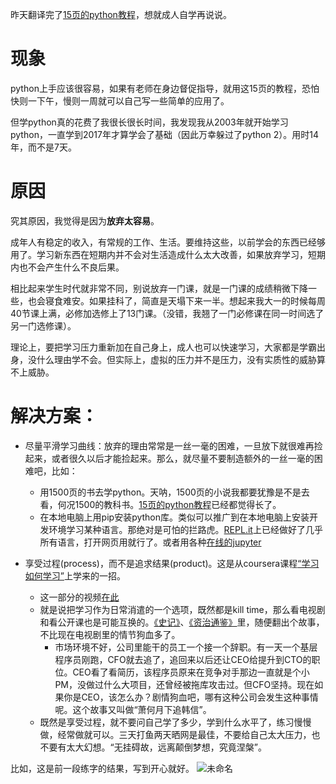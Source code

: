 <!--
.. title: 成人自学的困难
.. slug: adult_self_study
.. date: 2019-08-03 12:01 UTC+08:00
.. tags: 
.. category: 
.. link:
.. description:
.. type: text
-->

昨天翻译完了[15页的python教程](../python/15_pages_python_tutorial_translated/)，想就成人自学再说说。

# 现象
python上手应该很容易，如果有老师在身边督促指导，就用这15页的教程，恐怕快则一下午，慢则一周就可以自己写一些简单的应用了。

但学python真的花费了我很长很长时间，我发现我从2003年就开始学习python，一直学到2017年才算学会了基础（因此万幸躲过了python 2）。用时14年，而不是7天。

# 原因
究其原因，我觉得是因为**放弃太容易**。

成年人有稳定的收入，有常规的工作、生活。要维持这些，以前学会的东西已经够用了。学习新东西在短期内并不会对生活造成什么太大改善，如果放弃学习，短期内也不会产生什么不良后果。

相比起来学生时代就非常不同，别说放弃一门课，就是一门课的成绩稍微下降一些，也会寝食难安。如果挂科了，简直是天塌下来一半。想起来我大一的时候每周40节课上满，必修加选修上了13门课。（没错，我翘了一门必修课在同一时间选了另一门选修课）。

理论上，要把学习压力重新加在自己身上，成人也可以快速学习，大家都是学霸出身，没什么理由学不会。但实际上，虚拟的压力并不是压力，没有实质性的威胁算不上威胁。

# 解决方案：

* 尽量平滑学习曲线：放弃的理由常常是一丝一毫的困难，一旦放下就很难再捡起来，或者很久以后才能捡起来。那么，就尽量不要制造额外的一丝一毫的困难吧，比如：
  * 用1500页的书去学python。天呐，1500页的小说我都要犹豫是不是去看，何况1500的教科书。[15页的python教程](https://github.com/goldengrape/PartIA-Computing-Michaelmas-zh-CN)已经都觉得长了。
  * 在本地电脑上用pip安装python库。类似可以推广到在本地电脑上安装开发环境学习某种语言。那绝对是可怕的拦路虎。[REPL.it](https://repl.it)上已经做好了几乎所有语言，打开网页用就行了。或者用各种[在线的jupyter](https://goldengrape.github.io/posts/python/na-xie-zai-xian-de-jupyter/)

* 享受过程(process)，而不是追求结果(product)。这是从coursera课程[“学习如何学习”](https://www.coursera.org/learn/learning-how-to-learn/home/welcome)上学来的一招。
  * 这一部分的视频[在此](https://www.youtube.com/watch?v=gCKcqLVGnSg&list=PLievC1UeaSOD3EBaJaHstTKIXS51Sfjwo&index=20&t=0s)
  * 就是说把学习作为日常消遣的一个选项，既然都是kill time，那么看电视剧和看公开课也是可能互换的。[《史记》](https://www.coursera.org/learn/shiji)、[《资治通鉴》](http://www.xuetangx.com/courses/course-v1:TsinghuaX+00612642X+sp/about)里，随便翻出个故事，不比现在电视剧里的情节狗血多了。
    * 市场环境不好，公司里能干的员工一个接一个辞职。有一天一个基层程序员刚跑，CFO就去追了，追回来以后还让CEO给提升到CTO的职位。CEO看了看简历，该程序员原来在竞争对手那边一直就是个小PM，没做过什么大项目，还曾经被拖库攻击过。但CFO坚持。现在如果你是CEO，该怎么办？剧情狗血吧，哪有这种公司会发生这种事情呢。这个故事又叫做“萧何月下追韩信”。
  * 既然是享受过程，就不要问自己学了多少，学到什么水平了，练习慢慢做，经常做就可以。三天打鱼两天晒网是最佳，不要给自己太大压力，也不要有太大幻想。“无挂碍故，远离颠倒梦想，究竟涅槃”。

比如，这是前一段练字的结果，写到开心就好。
![未命名](https://i.loli.net/2019/08/03/AuevRE7mDhYxKaj.png)

 